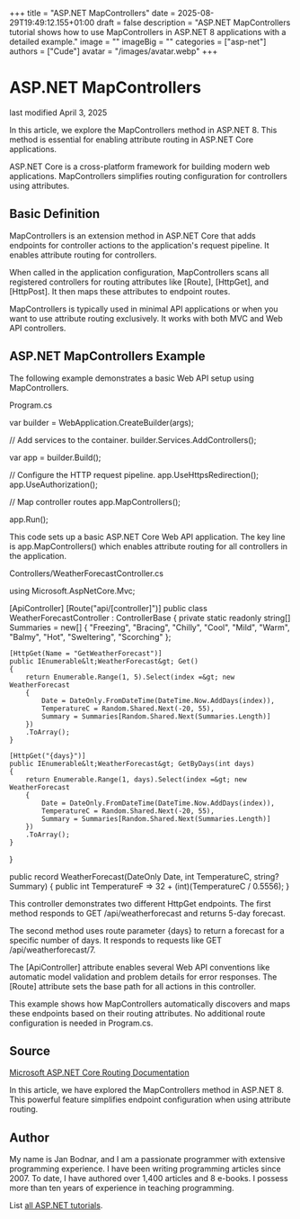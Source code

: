 +++
title = "ASP.NET MapControllers"
date = 2025-08-29T19:49:12.155+01:00
draft = false
description = "ASP.NET MapControllers tutorial shows how to use MapControllers in ASP.NET 8 applications with a detailed example."
image = ""
imageBig = ""
categories = ["asp-net"]
authors = ["Cude"]
avatar = "/images/avatar.webp"
+++

# ASP.NET MapControllers

last modified April 3, 2025

In this article, we explore the MapControllers method in ASP.NET 8. This method
is essential for enabling attribute routing in ASP.NET Core applications.

ASP.NET Core is a cross-platform framework for building modern web applications.
MapControllers simplifies routing configuration for controllers using attributes.

## Basic Definition

MapControllers is an extension method in ASP.NET Core that adds endpoints for
controller actions to the application's request pipeline. It enables attribute
routing for controllers.

When called in the application configuration, MapControllers scans all registered
controllers for routing attributes like [Route], [HttpGet], and [HttpPost]. It
then maps these attributes to endpoint routes.

MapControllers is typically used in minimal API applications or when you want to
use attribute routing exclusively. It works with both MVC and Web API controllers.

## ASP.NET MapControllers Example

The following example demonstrates a basic Web API setup using MapControllers.

Program.cs
  

var builder = WebApplication.CreateBuilder(args);

// Add services to the container.
builder.Services.AddControllers();

var app = builder.Build();

// Configure the HTTP request pipeline.
app.UseHttpsRedirection();
app.UseAuthorization();

// Map controller routes
app.MapControllers();

app.Run();

This code sets up a basic ASP.NET Core Web API application. The key line is
app.MapControllers() which enables attribute routing for all
controllers in the application.

Controllers/WeatherForecastController.cs
  

using Microsoft.AspNetCore.Mvc;

[ApiController]
[Route("api/[controller]")]
public class WeatherForecastController : ControllerBase
{
    private static readonly string[] Summaries = new[]
    {
        "Freezing", "Bracing", "Chilly", "Cool", "Mild",
        "Warm", "Balmy", "Hot", "Sweltering", "Scorching"
    };

    [HttpGet(Name = "GetWeatherForecast")]
    public IEnumerable&lt;WeatherForecast&gt; Get()
    {
        return Enumerable.Range(1, 5).Select(index =&gt; new WeatherForecast
        {
            Date = DateOnly.FromDateTime(DateTime.Now.AddDays(index)),
            TemperatureC = Random.Shared.Next(-20, 55),
            Summary = Summaries[Random.Shared.Next(Summaries.Length)]
        })
        .ToArray();
    }

    [HttpGet("{days}")]
    public IEnumerable&lt;WeatherForecast&gt; GetByDays(int days)
    {
        return Enumerable.Range(1, days).Select(index =&gt; new WeatherForecast
        {
            Date = DateOnly.FromDateTime(DateTime.Now.AddDays(index)),
            TemperatureC = Random.Shared.Next(-20, 55),
            Summary = Summaries[Random.Shared.Next(Summaries.Length)]
        })
        .ToArray();
    }
}

public record WeatherForecast(DateOnly Date, int TemperatureC, string? Summary)
{
    public int TemperatureF =&gt; 32 + (int)(TemperatureC / 0.5556);
}

This controller demonstrates two different HttpGet endpoints. The first method
responds to GET /api/weatherforecast and returns 5-day forecast.

The second method uses route parameter {days} to return a forecast
for a specific number of days. It responds to requests like
GET /api/weatherforecast/7.

The [ApiController] attribute enables several Web API conventions
like automatic model validation and problem details for error responses. The
[Route] attribute sets the base path for all actions in this
controller.

This example shows how MapControllers automatically discovers and maps these
endpoints based on their routing attributes. No additional route configuration
is needed in Program.cs.

## Source

[Microsoft ASP.NET Core Routing Documentation](https://learn.microsoft.com/en-us/aspnet/core/mvc/controllers/routing?view=aspnetcore-8.0#attribute-routing)

In this article, we have explored the MapControllers method in ASP.NET 8. This
powerful feature simplifies endpoint configuration when using attribute routing.

## Author

My name is Jan Bodnar, and I am a passionate programmer with extensive
programming experience. I have been writing programming articles since 2007.
To date, I have authored over 1,400 articles and 8 e-books. I possess more
than ten years of experience in teaching programming.

List [all ASP.NET tutorials](/all/#asp-net).